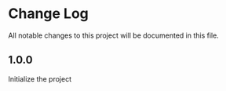 # Change Log

All notable changes to this project will be documented in this file.

## 1.0.0

Initialize the project
